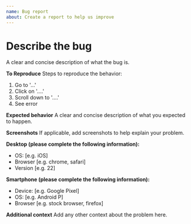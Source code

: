 ```yaml
---
name: Bug report
about: Create a report to help us improve
---
```


# Describe the bug

A clear and concise description of what the bug is.

**To Reproduce**
Steps to reproduce the behavior:

1. Go to '...'
2. Click on '....'
3. Scroll down to '....'
4. See error

**Expected behavior**
A clear and concise description of what you expected to happen.

**Screenshots**
If applicable, add screenshots to help explain your problem.

**Desktop (please complete the following information):**

- OS: [e.g. iOS]
- Browser [e.g. chrome, safari]
- Version [e.g. 22]

**Smartphone (please complete the following information):**

- Device: [e.g. Google Pixel]
- OS: [e.g. Android P]
- Browser [e.g. stock browser, firefox]

**Additional context**
Add any other context about the problem here.
